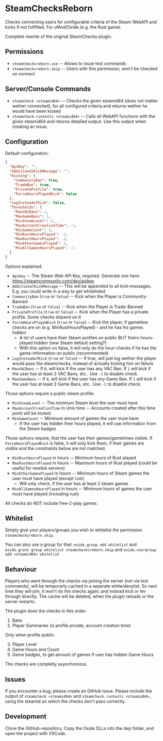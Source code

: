 # SteamChecksReborn

Checks connecting users for configurable criteria of the Steam WebAPI and kicks if not fullfilled.
For uMod/Oxide (e.g. the Rust game).

Complete rewrite of the original SteamChecks plugin.  

## Permissions

* `steamchecksreborn.use`  -- Allows to issue test commands
* `steamchecksreborn.skip` -- Users with this permission, won't be checked on connect

## Server/Console Commands

* `steamcheck <steamid64>` -- Checks the given steamid64 (does not matter wether connected), for all configured criteria and returns wether he would have been kicked
* `steamcheck.runtests <steamid64>` -- Calls all WebAPI functions with the given steamid64 and returns detailed output. Use this output when creating an issue.

## Configuration

Default configuration:
```json
{
  "ApiKey": "",
  "AdditionalKickMessage": "",
  "Kicking": {
    "CommunityBan": true,
    "TradeBan": true,
    "PrivateProfile": true,
    "ForceHoursPlayedKick": false
  },
  "LogInsteadofKick": false,
  "Thresholds": {
    "MaxVACBans": 1,
    "MaxGameBans": 1,
    "MinSteamLevel": 2,
    "MaxAccountCreationTime": -1,
    "MinGameCount": 3,
    "MinRustHoursPlayed": -1,
    "MaxRustHoursPlayed": -1,
    "MinOtherGamesPlayed": 2,
    "MinAllGamesHoursPlayed": -1
  }
}
```

Options explained:
* `ApiKey` -- The Steam Web API Key, required. Generate one here: https://steamcommunity.com/dev/apikey
* `AdditionalKickMessage` -- This will be appended to all kick-messages. E.g. you could write in a way to get whitelisted
* `CommunityBan` (`true` or `false`) -- Kick when the Player is Community-Banned
* `TradeBan` (`true` or `false`) -- Kick when the Player is Trade-Banned
* `PrivateProfile` (`true` or `false`) -- Kick when the Player has a private profile. Some checks depend on it
* `ForceHoursPlayedKick` (`true` or `false`) -- Kick the player, if gametime checks are on (e.g. MinRustHoursPlayed) - and he has his games hidden
    * A lot of users have their Steam profiles on public BUT theirs hours-played hidden (new Steam default setting?)
    * With this option on false, it will only do the hour-checks if he has the game-information on public (recommended)
* `LogInsteadofKick` (`true` or `false`) -- If true, will just log wether the player would pass the steamchecks, instead of actually kicking him on failure
* `MaxVACBans` -- If `0`, will kick if the user has any VAC Ban. If `1` will kick if the user has at least 2 VAC Bans, etc.. Use `-1` to disable check.
* `MaxGameBans` -- If `0`, will kick if the user has any Game Ban. If `1` will kick if the user has at least 2 Game Bans, etc.. Use `-1` to disable check.

Those options require a public steam profile:
* `MinSteamLevel` -- The minimum Steam level the user must have
* `MaxAccountCreationTime` In Unix time -- Accounts created after this time point will be kicked
* `MinGameCount` -- Minimum amount of games the user must have
    * If the user has hidden their hours played, it will use information from the Steam badges

Those options require, that the user has their games/gametimes visible. If `ForceHoursPlayedKick` is false, it will only kick them, if their games are visible and the constraints below are not matched.
* `MinRustHoursPlayed` in hours -- Minimum hours of Rust played 
* `MaxRustHoursPlayed` in hours -- Maximum hours of Rust played (could be useful for newbie servers)
* `MinOtherGamesPlayed` in hours -- Minimum hours of Steam games the user must have played (except rust)
    * Will only check, if the user has at least 2 steam games
* `MinAllGamesHoursPlayed` in hours -- Minimum hours of games the user must have played (including rust)

All checks do NOT include free-2-play games.

## Whitelist

Simply give your players/groups you wish to whitelist the permission `steamchecksreborn.skip`.

You can also use a group for that: `oxide.group add whitelist` and `oxide.grant group whitelist steamchecksreborn.skip` and `oxide.usergroup add <steamid64> whitelist`

## Behaviour

Players who went through the checks via joining the server (not via test commands), will be temporarly cached in a seperate white/denylist. So next time they will join, it won't do the checks again; and instead kick or let-through directly. The cache will be deleted, when the plugin reloads or the server restarts.

The plugin does the checks in this order:
1. Bans
2. Player Summaries (is profile private, account creation time)

Only when profile public:  

3. Player Level
4. Game Hours and Count
5. Game badges, to get amount of games if user has hidden Game Hours

The checks are completly asynchronous.

## Issues

If you encounter a bug, please create an GitHub issue.
Please include the output of `steamcheck <steamid64>` and `steamcheck.runtests <steamid64>`, using the steamid on which the checks don't pass correctly.

## Development

Clone the GitHub-repository. Copy the Oxide DLLs into the dep folder, and open the project with VSCode.
